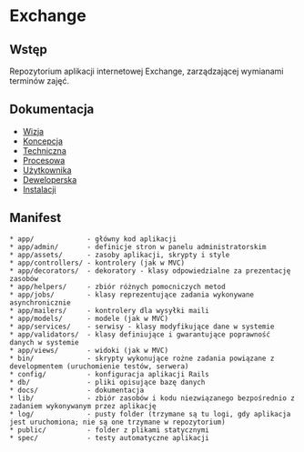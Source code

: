 # Exchange

## Wstęp

Repozytorium aplikacji internetowej Exchange, zarządzającej wymianami terminów zajęć.

## Dokumentacja

* [Wizja](https://raw.githubusercontent.com/bzurkowski/exchange/master/docs/wizja.pdf)
* [Koncepcja](https://raw.githubusercontent.com/bzurkowski/exchange/master/docs/koncepcja.pdf)
* [Techniczna](https://raw.githubusercontent.com/bzurkowski/exchange/master/docs/techniczna.pdf)
* [Procesowa](https://raw.githubusercontent.com/bzurkowski/exchange/master/docs/procesowa.pdf)
* [Użytkownika](https://raw.githubusercontent.com/bzurkowski/exchange/master/docs/uzytkownika.pdf)
* [Deweloperska](https://raw.githubusercontent.com/bzurkowski/exchange/master/docs/developerska.pdf)
* [Instalacji](https://raw.githubusercontent.com/bzurkowski/exchange/master/docs/instalacji.pdf)

## Manifest

    * app/             - główny kod aplikacji
    * app/admin/       - definicje stron w panelu administratorskim
    * app/assets/      - zasoby aplikacji, skrypty i style
    * app/controllers/ - kontrolery (jak w MVC)
    * app/decorators/  - dekoratory - klasy odpowiedzialne za prezentację zasobów
    * app/helpers/     - zbiór różnych pomocniczych metod
    * app/jobs/        - klasy reprezentujące zadania wykonywane asynchronicznie
    * app/mailers/     - kontrolery dla wysyłki maili
    * app/models/      - modele (jak w MVC)
    * app/services/    - serwisy - klasy modyfikujące dane w systemie
    * app/validators/  - klasy definiujące i gwarantujące poprawność danych w systemie
    * app/views/       - widoki (jak w MVC)
    * bin/             - skrypty wykonujące rożne zadania powiązane z developmentem (uruchomienie testów, serwera)
    * config/          - konfiguracja aplikacji Rails
    * db/              - pliki opisujące bazę danych
    * docs/            - dokumentacja
    * lib/             - zbiór zasobów i kodu niezwiązanego bezpośrednio z zadaniem wykonywanym przez aplikację
    * log/             - pusty folder (trzymane są tu logi, gdy aplikacja jest uruchomiona; nie są one trzymane w repozytorium)
    * public/          - folder z plikami statycznymi
    * spec/            - testy automatyczne aplikacji



